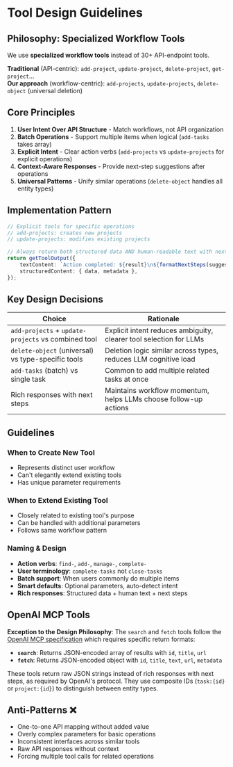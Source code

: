# Tool Design Guidelines

## Philosophy: Specialized Workflow Tools

We use **specialized workflow tools** instead of 30+ API-endpoint tools.

**Traditional** (API-centric): `add-project`, `update-project`, `delete-project`, `get-project`...  
**Our approach** (workflow-centric): `add-projects`, `update-projects`, `delete-object` (universal deletion)

## Core Principles

1. **User Intent Over API Structure** - Match workflows, not API organization
2. **Batch Operations** - Support multiple items when logical (`add-tasks` takes array)
3. **Explicit Intent** - Clear action verbs (`add-projects` vs `update-projects` for explicit operations)
4. **Context-Aware Responses** - Provide next-step suggestions after operations
5. **Universal Patterns** - Unify similar operations (`delete-object` handles all entity types)

## Implementation Pattern

```typescript
// Explicit tools for specific operations
// add-projects: creates new projects
// update-projects: modifies existing projects

// Always return both structured data AND human-readable text with next steps
return getToolOutput({
    textContent: `Action completed: ${result}\n${formatNextSteps(suggestions)}`,
    structuredContent: { data, metadata },
});
```

## Key Design Decisions

| Choice                                              | Rationale                                                          |
| --------------------------------------------------- | ------------------------------------------------------------------ |
| `add-projects` + `update-projects` vs combined tool | Explicit intent reduces ambiguity, clearer tool selection for LLMs |
| `delete-object` (universal) vs type-specific tools  | Deletion logic similar across types, reduces LLM cognitive load    |
| `add-tasks` (batch) vs single task                  | Common to add multiple related tasks at once                       |
| Rich responses with next steps                      | Maintains workflow momentum, helps LLMs choose follow-up actions   |

## Guidelines

### When to Create New Tool

-   Represents distinct user workflow
-   Can't elegantly extend existing tools
-   Has unique parameter requirements

### When to Extend Existing Tool

-   Closely related to existing tool's purpose
-   Can be handled with additional parameters
-   Follows same workflow pattern

### Naming & Design

-   **Action verbs**: `find-`, `add-`, `manage-`, `complete-`
-   **User terminology**: `complete-tasks` not `close-tasks`
-   **Batch support**: When users commonly do multiple items
-   **Smart defaults**: Optional parameters, auto-detect intent
-   **Rich responses**: Structured data + human text + next steps

## OpenAI MCP Tools

**Exception to the Design Philosophy**: The `search` and `fetch` tools follow the [OpenAI MCP specification](https://platform.openai.com/docs/mcp) which requires specific return formats:

- **`search`**: Returns JSON-encoded array of results with `id`, `title`, `url`
- **`fetch`**: Returns JSON-encoded object with `id`, `title`, `text`, `url`, `metadata`

These tools return raw JSON strings instead of rich responses with next steps, as required by OpenAI's protocol. They use composite IDs (`task:{id}` or `project:{id}`) to distinguish between entity types.

## Anti-Patterns ❌

-   One-to-one API mapping without added value
-   Overly complex parameters for basic operations
-   Inconsistent interfaces across similar tools
-   Raw API responses without context
-   Forcing multiple tool calls for related operations
